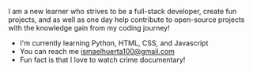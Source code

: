I am a new learner who strives to be a full-stack developer, create fun projects, and as well as one day help contribute to open-source projects with the knowledge gain from my coding journey!

- I'm currently learning Python, HTML, CSS, and Javascript
- You can reach me ismaelhuerta100@gmail.com
- Fun fact is that I love to watch crime documentary!

<!---
IshyDev/IshyDev is a ✨ special ✨ repository because its `README.md` (this file) appears on your GitHub profile.
You can click the Preview link to take a look at your changes.
--->
